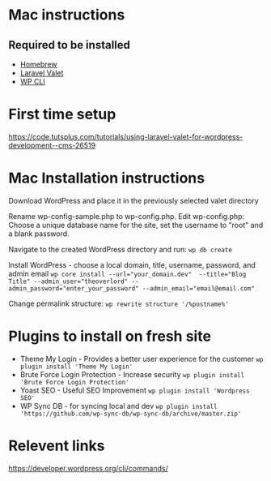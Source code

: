 # Mac instructions

## Required to be installed

* [Homebrew](https://brew.sh/)
* [Laravel Valet](https://laravel.com/docs/5.4/valet)
* [WP CLI](http://wp-cli.org/)


# First time setup

https://code.tutsplus.com/tutorials/using-laravel-valet-for-wordpress-development--cms-26519


# Mac Installation instructions

Download WordPress and place it in the previously selected valet directory

Rename wp-config-sample.php to wp-config.php. Edit wp-config.php: Choose a unique database name for the site, set the username to "root" and a blank password.

Navigate to the created WordPress directory and run:
`wp db create`

Install WordPress - choose a local domain, title, username, password, and admin email
`wp core install --url="your_domain.dev"  --title="Blog Title" --admin_user="theoverlord" --admin_password="enter_your_password" --admin_email="email@email.com"`

Change permalink structure:
`wp rewrite structure '/%postname%'`


# Plugins to install on fresh site

* Theme My Login - Provides a better user experience for the customer
	`wp plugin install 'Theme My Login'`
* Brute Force Login Protection - Increase security
	`wp plugin install 'Brute Force Login Protection'`
* Yoast SEO - Useful SEO Improvement
	`wp plugin install 'Wordpress SEO'`
* WP Sync DB - for syncing local and dev
	`wp plugin install 'https://github.com/wp-sync-db/wp-sync-db/archive/master.zip'`




# Relevent links

https://developer.wordpress.org/cli/commands/
